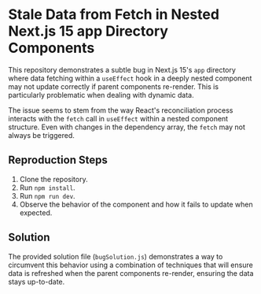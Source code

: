 # Stale Data from Fetch in Nested Next.js 15 app Directory Components

This repository demonstrates a subtle bug in Next.js 15's `app` directory where data fetching within a `useEffect` hook in a deeply nested component may not update correctly if parent components re-render. This is particularly problematic when dealing with dynamic data.

The issue seems to stem from the way React's reconciliation process interacts with the `fetch` call in `useEffect` within a nested component structure. Even with changes in the dependency array, the `fetch` may not always be triggered.

## Reproduction Steps

1. Clone the repository.
2. Run `npm install`.
3. Run `npm run dev`.
4. Observe the behavior of the component and how it fails to update when expected.

## Solution

The provided solution file (`bugSolution.js`) demonstrates a way to circumvent this behavior using a combination of techniques that will ensure data is refreshed when the parent components re-render, ensuring the data stays up-to-date.
